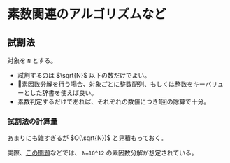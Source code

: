 # 素数関連のアルゴリズムなど

## 試割法

対象を `N` とする。

- 試割するのは $\sqrt{N}$ 以下の数だけでよい。
- 素因数分解を行う場合、対象ごとに整数配列、もしくは整数をキーバリューとした辞書を使えば良い。
- 素数判定するだけであれば、それぞれの数値につき1回の除算で十分。

### 試割法の計算量

あまりにも雑すぎるが $O(\sqrt{N})$ と見積もっておく。

実際、[この問題](https://atcoder.jp/contests/caddi2018b/tasks/caddi2018_a)などでは、
`N=10^12` の素因数分解が想定されている。
